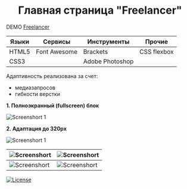 <h1 align="center">Главная страница "Freelancer"</h1>

DEMO [Freelancer](https://zena86.github.io/freelancer/)

Языки    |Сервисы     | Инструменты   |Прочие     
---------|------------|---------------|-----------
HTML5    |Font Awesome|Brackets       |CSS flexbox
CSS3     |            |Adobe Photoshop|                   


Адаптивность реализована за счет:
* медиазапросов
* гибкости верстки

**1. Полноэкранный (fullscreen) блок**

![Screenshort 1](/images/imgreadme/screen-main.png)
&nbsp;

**2. Адаптация до 320px**

![Screenshort 1](/images/imgreadme/screen1.png)
&nbsp;

![Screenshort](/images/imgreadme/screen-mobile1.png)|![Screenshort](/images/imgreadme/screen-mobile2.png)
------------------------------------------------------|--------------------------------------------------
![Screenshort](/images/imgreadme/screen-mobile3.png)|![Screenshort](/images/imgreadme/screen-mobile4.png)

[![License](https://img.shields.io/badge/License-Apache%202.0-blue.svg)](https://opensource.org/licenses/Apache-2.0)